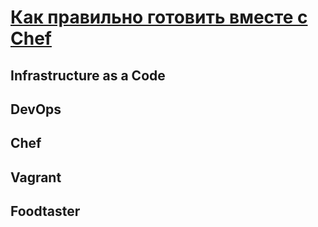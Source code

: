 # [Как правильно готовить вместе с Chef](http://foodtaster.github.io/dev-highload-2013/)

## Infrastructure as a Code
## DevOps
## Chef
## Vagrant
## Foodtaster
